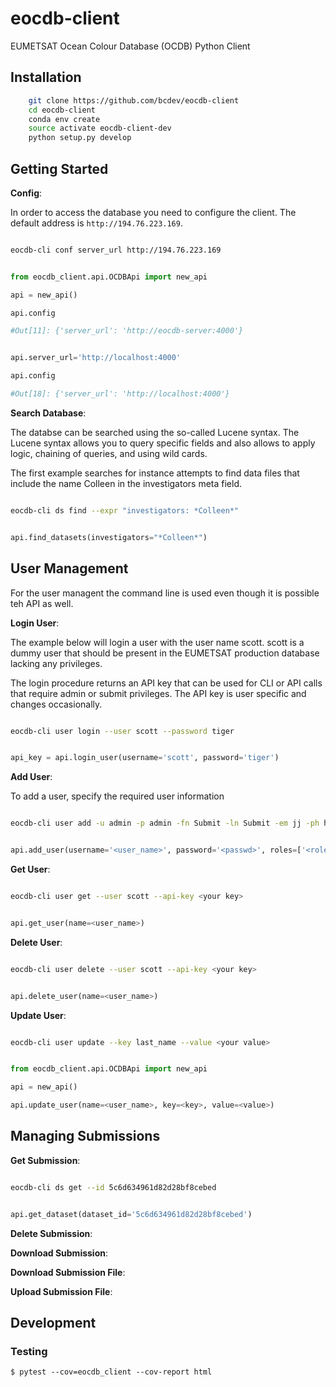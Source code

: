 # eocdb-client

EUMETSAT Ocean Colour Database (OCDB) Python Client


## Installation

```bash
    git clone https://github.com/bcdev/eocdb-client
    cd eocdb-client
    conda env create
    source activate eocdb-client-dev
    python setup.py develop
```


## Getting Started

__Config__:

In order to access the database you need to configure the client.
The default address is ```http://194.76.223.169```.

```bash

eocdb-cli conf server_url http://194.76.223.169

```


```python

from eocdb_client.api.OCDBApi import new_api

api = new_api()

api.config

#Out[11]: {'server_url': 'http://eocdb-server:4000'}


api.server_url='http://localhost:4000'

api.config

#Out[18]: {'server_url': 'http://localhost:4000'}


```


__Search Database__:


The databse can be searched using the so-called Lucene syntax. The Lucene
syntax allows you to query specific fields and also allows to apply logic,
chaining of queries, and using wild cards.

The first example searches for instance attempts to find data files
that include the name Colleen in the investigators meta field.

```bash

eocdb-cli ds find --expr "investigators: *Colleen*"

```

```python

api.find_datasets(investigators="*Colleen*")

```


## User Management

For the user managent the command line is used even though it is possible
teh API as well.


__Login User__:


The example below will login a user with the user name scott. scott is
a dummy user that should be present in the EUMETSAT production database
 lacking any privileges.

The login procedure returns an API key that can be used for CLI or API
calls that require admin or submit privileges. The API key is user specific
and changes occasionally.

```bash

eocdb-cli user login --user scott --password tiger

```


```python

api_key = api.login_user(username='scott', password='tiger')

```

__Add User__:

To add a user, specify the required user information


```bash

eocdb-cli user add -u admin -p admin -fn Submit -ln Submit -em jj -ph hh -r admin

```

```python

api.add_user(username='<user_name>', password='<passwd>', roles=['<role1>, <role2>'])

```


__Get User__:


```bash

eocdb-cli user get --user scott --api-key <your key>

```

```python

api.get_user(name=<user_name>)

```


__Delete User__:


```bash

eocdb-cli user delete --user scott --api-key <your key>

```

```python

api.delete_user(name=<user_name>)

```


__Update User__:

```bash

eocdb-cli user update --key last_name --value <your value>

```

```python

from eocdb_client.api.OCDBApi import new_api

api = new_api()

api.update_user(name=<user_name>, key=<key>, value=<value>)

```


## Managing Submissions

__Get Submission__:


```bash

eocdb-cli ds get --id 5c6d634961d82d28bf8cebed

```


```python

api.get_dataset(dataset_id='5c6d634961d82d28bf8cebed')

```

__Delete Submission__:



__Download Submission__:

__Download Submission File__:

__Upload Submission File__:


## Development

### Testing

    $ pytest --cov=eocdb_client --cov-report html
